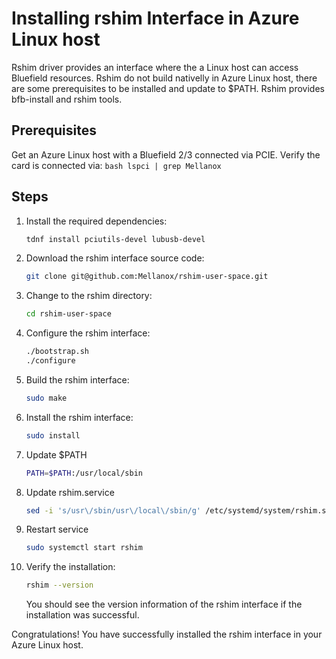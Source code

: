 # Installing rshim Interface in Azure Linux host 

Rshim driver provides an interface where the a Linux host can access Bluefield resources.
Rshim do not build nativelly in Azure Linux host, there are some prerequisites to be installed and update to $PATH.
Rshim provides bfb-install and rshim tools.

## Prerequisites

Get an Azure Linux host with a Bluefield 2/3 connected via PCIE.
Verify the card is connected via:
    ```bash
    lspci | grep Mellanox
    ```

## Steps

1. Install the required dependencies:
    ```bash
    tdnf install pciutils-devel lubusb-devel
    ```

2. Download the rshim interface source code:
    ```bash
    git clone git@github.com:Mellanox/rshim-user-space.git
    ```

3. Change to the rshim directory:
    ```bash
    cd rshim-user-space
    ```

4. Configure the rshim interface:
    ```bash
    ./bootstrap.sh
    ./configure
    ```

5. Build the rshim interface:
    ```bash
    sudo make
    ```

6. Install the rshim interface:
    ```bash
    sudo install
    ```

7. Update $PATH
    ```bash
    PATH=$PATH:/usr/local/sbin
    ```

8. Update rshim.service
    ```bash
    sed -i 's/usr\/sbin/usr\/local\/sbin/g' /etc/systemd/system/rshim.service
    ```

9. Restart service 
    ```bash
    sudo systemctl start rshim
    ```

10. Verify the installation:
    ```bash
    rshim --version
    ```

    You should see the version information of the rshim interface if the installation was successful.

Congratulations! You have successfully installed the rshim interface in your Azure Linux host.
